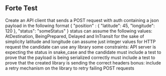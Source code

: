 ## Forte Test
Create an API client that sends a POST request with auth containing a json payload in the following format
{ "position" : {
"latitude": 45,
"longitude": 120
},
"status": "someStatus"
}
status can assume the following values: AtDestination, BeingPrepared, Delayed and InTransit
for the sake of simplicity latitude and longitude can assume just integer values
for HTTP request the candidate can use any library
some constraints: API server is expecting the status in snake_case and the candidate must include a test to prove that the payload is being serialized correctly
must include a test to prove that the created library is sending the correct headers
bonus: include a retry mechanism on the library to retry failing POST requests